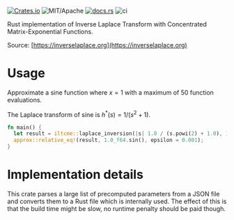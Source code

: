 [![Crates.io][ci]][cl] ![MIT/Apache][li] [![docs.rs][di]][dl] ![ci][bci]

[ci]: https://img.shields.io/crates/v/iltcme.svg
[cl]: https://crates.io/crates/iltcme/
[li]: https://img.shields.io/crates/l/iltcme.svg?maxAge=2592000
[di]: https://docs.rs/iltcme/badge.svg
[dl]: https://docs.rs/iltcme/
[bci]: https://github.com/cemsbv/iltcme/workflows/ci/badge.svg

Rust implementation of Inverse Laplace Transform with Concentrated
Matrix-Exponential Functions.

Source: [https://inverselaplace.org](https://inverselaplace.org)

# Usage

Approximate a sine function where $x = 1$ with a maximum of 50 function
evaluations.

The Laplace transform of sine is $h^*(s) = 1 / (s^2 + 1)$.

```rust
fn main() {
  let result = iltcme::laplace_inversion(|s| 1.0 / (s.powi(2) + 1.0), 1.0, 50);
  approx::relative_eq!(result, 1.0_f64.sin(), epsilon = 0.001);
}
```

# Implementation details

This crate parses a large list of precomputed parameters from a JSON file and
converts them to a Rust file which is internally used. The effect of this is
that the build time might be slow, no runtime penalty should be paid though.
